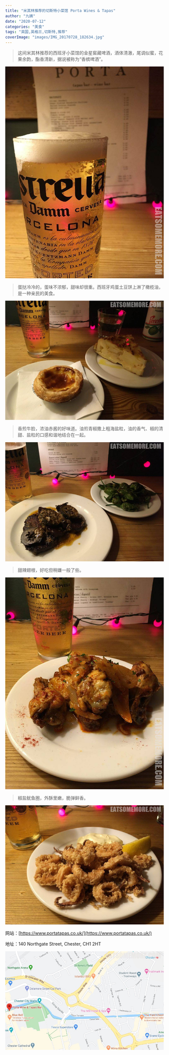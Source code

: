 ```yaml
---
title: "米其林推荐的切斯特小菜馆 Porta Wines & Tapas"
author: "九姨"
date: "2020-07-12"
categories: "美食"
tags: "英国,英格兰,切斯特,推荐"
coverImage: "images/IMG_20170728_182634.jpg"
---
```


>这间米其林推荐的西班牙小菜馆的金星窖藏啤酒，酒体清澈，尾调似蜜，花果余韵，酯香清新，据说被称为“香槟啤酒”。

![Porta Wines & Tapas](images/IMG_20170728_175842-e1522101491664.jpg)

>蛋挞冷冷的，蛋味不浓郁，甜味却很重。西班牙鸡蛋土豆饼上淋了橄榄油，是一种亲民的美食。

![Porta Wines & Tapas](images/IMG_20170728_180239.jpg)

>香煎牛脸，浓油赤酱的好味道。油煎青椒撒上粗海盐粒，油的香气、椒的清甜、盐粒的口感和谐地结合在一起。

![Porta Wines & Tapas](images/IMG_20170728_180640.jpg)

>甜辣翅根，好吃但稍嫌一般了些。

![Porta Wines & Tapas](images/IMG_20170728_181115-e1522101474922.jpg)

>椒盐鱿鱼圈，外酥里嫩，脆弹鲜香。

![Porta Wines & Tapas](images/IMG_20170728_182634.jpg)

网站：[https://www.portatapas.co.uk/](https://www.portatapas.co.uk/)

地址：140 Northgate Street, Chester, CH1 2HT

![Porta Wines & Tapas](images/porta.jpg)